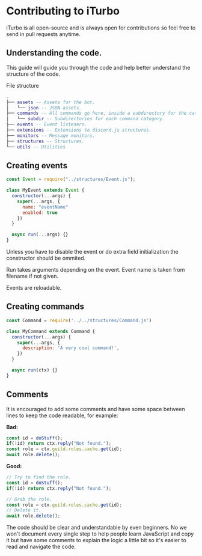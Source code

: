 # Contributing to iTurbo
iTurbo is all open-source and is always open for contributions so feel free to send in pull requests anytime.

## Understanding the code.
This guide will guide you through the code and help better understand the structure of the code.

File structure
```lua
.
├── assets -- Assets for the bot.
│   └── json -- JSON assets.
├── commands -- All commands go here, inside a subdirectory for the category.
│   └── subdir -- Subdirectories for each command category.
├── events -- Event listeners.
├── extensions -- Extensions to discord.js structures.
├── monitors -- Message monitors.
├── structures -- Structures.
└── utils -- Utilities
```

## Creating events
```js
const Event = require("../structures/Event.js");

class MyEvent extends Event {
  constructor(...args) {
    super(...args, {
      name: "eventName"
      enabled: true
    })
  }

  async run(...args) {}
}
```
Unless you have to disable the event or do extra field initialization the constructor should be ommited.

Run takes arguments depending on the event. Event name is taken from filename if not given.

Events are reloadable.

## Creating commands
```js
const Command = require('../../structures/Command.js')

class MyCommand extends Command {
  constructor(...args) {
    super(...args, {
      description: 'A very cool command!',
    })
  }

  async run(ctx) {}
}
```

## Comments
It is encouraged to add some comments and have some space between lines to keep the code readable, for example:

**Bad:**
```js
const id = doStuff();
if(!id) return ctx.reply("Not found.");
const role = ctx.guild.roles.cache.get(id);
await role.delete();
```
**Good:**
```js
// Try to find the role.
const id = doStuff();
if(!id) return ctx.reply("Not found.");

// Grab the role.
const role = ctx.guild.roles.cache.get(id);
// Delete it.
await role.delete();
```
The code should be clear and understandable by even beginners. No we won't document every single step to help people learn JavaScript and copy it but have some comments to explain the logic a little bit so it's easier to read and navigate the code.
